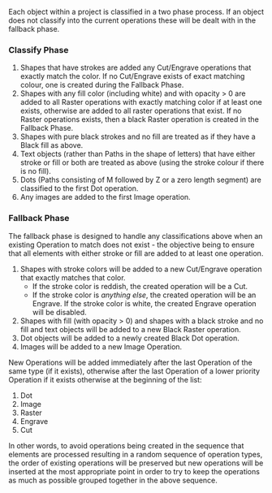 Each object within a project is classified in a two phase process. If an object does not classify into the current operations these will be dealt with in the fallback phase.

### Classify Phase
1. Shapes that have strokes are added any Cut/Engrave operations that exactly match the color. If no Cut/Engrave exists of exact matching colour, one is created during the Fallback Phase.
2. Shapes with any fill color (including white) and with opacity > 0 are added to all Raster operations with exactly matching color if at least one exists, otherwise are added to all raster operations that exist. If no Raster operations exists, then a black Raster operation is created in the Fallback Phase.
3. Shapes with pure black strokes and no fill are treated as if they have a Black fill as above.
4. Text objects (rather than Paths in the shape of letters) that have either stroke or fill or both are treated as above (using the stroke colour if there is no fill).
5. Dots (Paths consisting of M followed by Z or a zero length segment) are classified to the first Dot operation.
6. Any images are added to the first Image operation.

### Fallback Phase
The fallback phase is designed to handle any classifications above when an existing Operation to match does not exist - the objective being to ensure that all elements with either stroke or fill are added to at least one operation.
1. Shapes with stroke colors will be added to a new Cut/Engrave operation that exactly matches that color.
    - If the stroke color is reddish, the created operation will be a Cut.
    - If the stroke color is *anything else*, the created operation will be an Engrave. If the stroke color is white, the created Engrave operation will be disabled.
2. Shapes with fill (with opacity > 0) and shapes with a black stroke and no fill and text objects will be added to a new Black Raster operation.
3. Dot objects will be added to a newly created Black Dot operation.
4. Images will be added to a new Image Operation.

New Operations will be added immediately after the last Operation of the same type (if it exists), otherwise after the last Operation of a lower priority  Operation if it exists otherwise at the beginning of the list:

1. Dot
2. Image
3. Raster
4. Engrave
5. Cut

In other words, to avoid operations being created in the sequence that elements are processed resulting in a random sequence of operation types, the order of existing operations will be preserved but new operations will be inserted at the most appropriate point in order to try to keep the operations as much as possible grouped together in the above sequence.